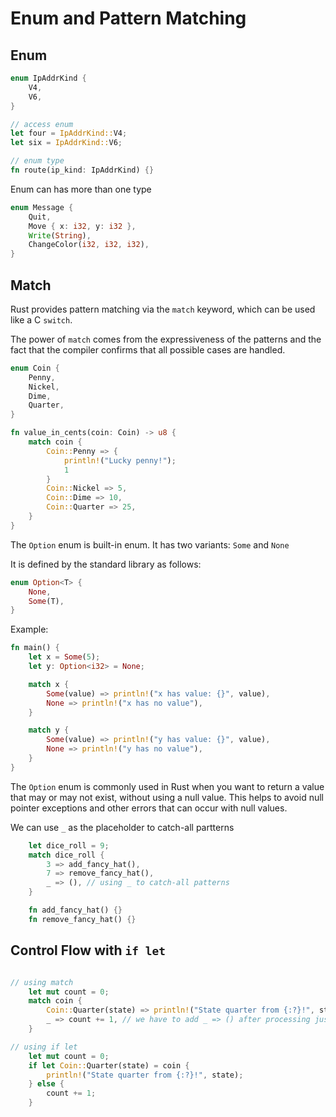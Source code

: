 # Enum and Pattern Matching

## Enum

```Rust
enum IpAddrKind {
    V4,
    V6,
}

// access enum
let four = IpAddrKind::V4;
let six = IpAddrKind::V6;

// enum type
fn route(ip_kind: IpAddrKind) {}
```

Enum can has more than one type

```Rust
enum Message {
    Quit,
    Move { x: i32, y: i32 },
    Write(String),
    ChangeColor(i32, i32, i32),
}
```

## Match

Rust provides pattern matching via the `match` keyword, which can be used like a C `switch`.

The power of `match` comes from the expressiveness of the patterns and the fact that the compiler confirms that all possible cases are handled.

```Rust
enum Coin {
    Penny,
    Nickel,
    Dime,
    Quarter,
}

fn value_in_cents(coin: Coin) -> u8 {
    match coin {
        Coin::Penny => {
            println!("Lucky penny!");
            1
        }
        Coin::Nickel => 5,
        Coin::Dime => 10,
        Coin::Quarter => 25,
    }
}
```

The `Option` enum is built-in enum. It has two variants: `Some` and `None`

It is defined by the standard library as follows:

```Rust
enum Option<T> {
    None,
    Some(T),
}
```

Example:

```Rust
fn main() {
    let x = Some(5);
    let y: Option<i32> = None;

    match x {
        Some(value) => println!("x has value: {}", value),
        None => println!("x has no value"),
    }

    match y {
        Some(value) => println!("y has value: {}", value),
        None => println!("y has no value"),
    }
}
```

The `Option` enum is commonly used in Rust when you want to return a value that may or may not exist, without using a null value. This helps to avoid null pointer exceptions and other errors that can occur with null values.

We can use `_` as the placeholder to catch-all partterns

```Rust
    let dice_roll = 9;
    match dice_roll {
        3 => add_fancy_hat(),
        7 => remove_fancy_hat(),
        _ => (), // using _ to catch-all patterns
    }

    fn add_fancy_hat() {}
    fn remove_fancy_hat() {}
```

## Control Flow with `if let`

```Rust

// using match
    let mut count = 0;
    match coin {
        Coin::Quarter(state) => println!("State quarter from {:?}!", state),
        _ => count += 1, // we have to add _ => () after processing just one variant, which is annoying boilerplate code to add.
    }

// using if let
    let mut count = 0;
    if let Coin::Quarter(state) = coin {
        println!("State quarter from {:?}!", state);
    } else {
        count += 1;
    }
```
